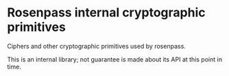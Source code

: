 # Rosenpass internal cryptographic primitives

Ciphers and other cryptographic primitives used by rosenpass.

This is an internal library; not guarantee is made about its API at this point in time.
